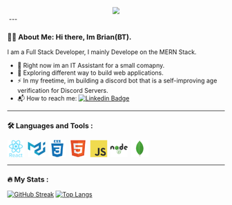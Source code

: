 <div id="header" align="center">
  <img src="https://media.giphy.com/media/M9gbBd9nbDrOTu1Mqx/giphy.gif" width="100"/>
</div>

<img src="https://komarev.com/ghpvc/?username=61ZM07H36R3ML1N&style=flat-square&color=blue" alt=""/>
---



### 👨‍💻  About Me: Hi there, Im Brian(BT).
I am a Full Stack Developer, I mainly Develope on the MERN Stack.

- 🔭 Right now im an IT Assistant for a small comapny.
- 🌱 Exploring different way to build web applications.
- ⚡ In my freetime, im building a discord bot that is a self-improving age verification for Discord Servers.
- 📬 How to reach me: [![Linkedin Badge](https://img.shields.io/badge/-kakbar-blue?style=flat&logo=Linkedin&logoColor=white)](https://www.linkedin.com/in/btjamiel)

---

### 🛠️ Languages and Tools :
<div>
  <img src="https://github.com/devicons/devicon/blob/master/icons/react/react-original-wordmark.svg" title="React" alt="React" width="40" height="40"/>&nbsp;
  <img src="https://github.com/devicons/devicon/blob/master/icons/materialui/materialui-original.svg" title="Material UI" alt="Material UI" width="40" height="40"/>&nbsp;
  <img src="https://github.com/devicons/devicon/blob/master/icons/css3/css3-plain-wordmark.svg"  title="CSS3" alt="CSS" width="40" height="40"/>&nbsp;
  <img src="https://github.com/devicons/devicon/blob/master/icons/html5/html5-original.svg" title="HTML5" alt="HTML" width="40" height="40"/>&nbsp;
  <img src="https://github.com/devicons/devicon/blob/master/icons/javascript/javascript-original.svg" title="JavaScript" alt="JavaScript" width="40" height="40"/>&nbsp;
  <img src="https://github.com/devicons/devicon/blob/master/icons/nodejs/nodejs-original-wordmark.svg" title="NodeJS" alt="NodeJS" width="40" height="40"/>&nbsp;
  <img src="https://github.com/devicons/devicon/blob/master/icons/mongodb/mongodb-original.svg" title="MongoDB" alt="MongoDB" width="40" height="40"/>&nbsp;
</div>

---
### 🔥 My Stats :
[![GitHub Streak](https://streak-stats.demolab.com/?user=61ZM07H36R3ML1N)](https://git.io/streak-stats)
[![Top Langs](https://github-readme-stats.vercel.app/api/top-langs/?username=61ZM07H36R3ML1N)](https://github.com/anuraghazra/github-readme-stats)

